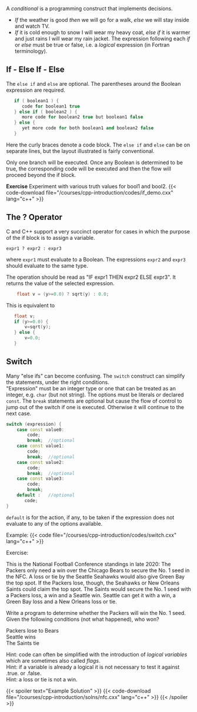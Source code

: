 A _conditional_ is a programming construct that implements decisions. 
* _If_ the weather is good _then_ we will go for a walk, _else_ we will stay inside and watch TV.  
* _If_ it is cold enough to snow I will wear my heavy coat, _else if_ it is warmer and just rains I will wear my rain jacket.
The expression following each _if_ or _else_ must be true or false, i.e. a _logical_ expression (in Fortran terminology).

## If - Else If - Else

The `else if` and `else` are optional. The parentheses around the Boolean expression are required.
```c++
   if ( boolean1 ) {
      code for boolean1 true
   } else if ( boolean2 ) {
      more code for boolean2 true but boolean1 false
   } else {
      yet more code for both boolean1 and boolean2 false
   }
```
Here the curly braces denote a code block.  The `else if` and `else` can be on separate lines, but the layout illustrated is fairly conventional.

Only one branch will be executed.  Once any Boolean is determined to be true, the corresponding code will be executed and then the flow will proceed beyond the if block.

**Exercise**
Experiment with various truth values for bool1 and bool2.
{{< code-download file="/courses/cpp-introduction/codes/if_demo.cxx" lang="c++" >}}

## The ? Operator

C and C++ support a very succinct operator for cases in which the purpose of the if block is to assign a variable.
```no-highlight
expr1 ? expr2 : expr3
```
where `expr1` must evaluate to a Boolean.  The expressions `expr2` and `expr3` should evaluate to the same type.

The operation should be read as "IF expr1 THEN expr2 ELSE expr3".  It returns the value of the selected expression.
```c++
    float v = (y>=0.0) ? sqrt(y) : 0.0;
```
This is equivalent to
```c++
   float v;
   if (y>=0.0) {
       v=sqrt(y);
   } else {
       v=0.0;
   }
```

## Switch

Many "else ifs" can become confusing.  The `switch` construct can simplify the statements, under the right conditions.  
"Expression" must be an integer type or one that can be treated as an integer, e.g. `char` (but not string). 
The options must be literals or declared `const`.  The `break` statements are optional but cause the flow of control to jump out of the switch if one is executed.  Otherwise it will continue to the next case.
```c++
switch (expression) {
    case const value0:
        code;
        break;  //optional
    case const value1:
        code;
        break;  //optional
    case const value2:
        code;
        break;  //optional
    case const value3:
        code;
        break;
    default :   //optional
       code;
}
```
`default` is for the action, if any, to be taken if the expression does not evaluate to any of the options available.

Example:
{{< code file="/courses/cpp-introduction/codes/switch.cxx" lang="c++" >}}

Exercise:

This is the National Football Conference standings in late 2020:
   The Packers only need a win over the Chicago Bears to secure the No. 1 seed in the NFC. A loss or tie by the Seattle Seahawks would also give Green Bay the top spot.  If the Packers lose, though, the Seahawks or New Orleans Saints could claim the top spot. The Saints would secure the No. 1 seed with a Packers loss, a win and a Seattle win. Seattle can get it with a win, a Green Bay loss and a New Orleans loss or tie.

Write a program to determine whether the Packers will win the No. 1 seed.  Given the following conditions (not what happened), who won?

Packers lose to Bears
<br>
Seattle wins
<br>
The Saints tie 

Hint: code can often be simplified with the introduction of _logical variables_ which are sometimes also called _flags_.
<br>
Hint: if a variable is already a logical it is not necessary to test it against .true. or .false.
<br>
Hint: a loss or tie is not a win.

{{< spoiler text="Example Solution" >}}
{{< code-download file="/courses/cpp-introduction/solns/nfc.cxx" lang="c++" >}}
{{< /spoiler >}}
